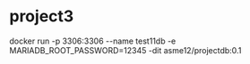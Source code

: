 # project3
docker run -p 3306:3306 --name test11db -e MARIADB_ROOT_PASSWORD=12345 -dit asme12/projectdb:0.1
